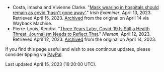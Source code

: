 - Costa, Imasha and Vivienne Clarke. "[Mask wearing in hospitals should remain as covid 'hasn't gone away'](https://www.irishexaminer.com/news/arid-41115766.html)." *Irish Examiner*, April 13, 2023. Retrieved April 15, 2023. [Archived](https://web.archive.org/web/20230414072224/https://www.irishexaminer.com/news/arid-41115766.html) from the original on April 14 via Wayback Machine.
- Pierre-Louis, Kendra. "[Three Years Later, Covid-19 Is Still a Health Threat. Journalism Needs to Reflect That](https://niemanreports.org/articles/three-years-later-covid-19-is-still-a-health-threat-journalism-needs-to-reflect-that/)." *Nieman*, April 12, 2023. Retrieved April 12, 2023. [Archived](https://web.archive.org/web/20230414022016/https://niemanreports.org/articles/three-years-later-covid-19-is-still-a-health-threat-journalism-needs-to-reflect-that/) from the original on April 14, 2023.

If you find this page useful and wish to see continous updates, please consider tipping via [PayPal](https://paypal.me/bglamours).

Last updated April 15, 2023 (16:20:00 UTC).
